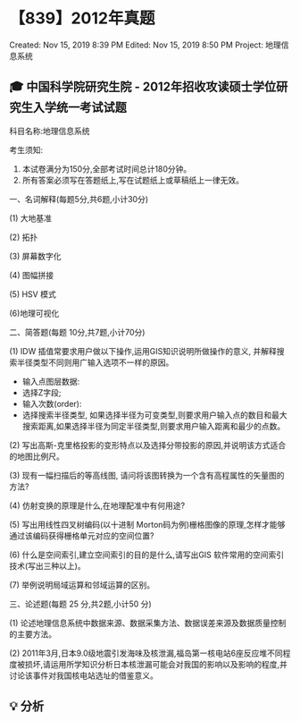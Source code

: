 # 【839】2012年真题

Created: Nov 15, 2019 8:39 PM
Edited: Nov 15, 2019 8:50 PM
Project: 地理信息系统

## 🎓 中国科学院研究生院 - 2012年招收攻读硕士学位研究生入学统一考试试题

科目名称:地理信息系统

考生须知:

1. 本试卷满分为150分,全部考试时间总计180分钟。
2. 所有答案必须写在答题纸上,写在试题纸上或草稿纸上一律无效。

一、名词解释(每题5分,共6题,小计30分)

(1) 大地基准

(2) 拓扑

(3) 屏幕数字化

(4) 图幅拼接

(5) HSV 模式

(6)地理可视化

二、简答题(每题 10分,共7题,小计70分)

(1) IDW 插值常要求用户做以下操作,运用GIS知识说明所做操作的意义, 并解释搜索半径类型不同则用广输入选项不一样的原因。

- 输入点图层数据:
- 选择Z字段;
- 输入次数(order):
- 选择搜索半径类型, 如果选择半径为可变类型,则要求用户输入点的数目和最大搜索距离,如果选择半径为同定半径类型,则要求用户输入距离和最少的点数。

(2) 写出高斯-克里格投影的变形特点以及选择分带投影的原因,并说明该方式适合的地图比例尺。

(3) 现有一幅扫描后的等高线图, 请问将该图转换为一个含有高程属性的矢量图的方法?

(4) 仿射变换的原理是什么,在地理配准中有何用途?

(5) 写出用线性四叉树编码(以十进制 Morton码为例)栅格图像的原理,怎样才能够通过该编码获得栅格单元对应的空间位置?

(6) 什么是空间索引,建立空间索引的目的是什么,请写出GIS 软件常用的空间索引技术(写出三种以上)。

(7) 举例说明局域运算和邻域运算的区别。

三、论述题(每题 25 分,共2题,小计50 分)

(1) 论述地理信息系统中数据来源、数据采集方法、数据误差来源及数据质量控制的主要方法。

(2) 2011年3月,日本9.0级地震引发海味及核泄漏,福岛第一核电站6座反应堆不同程度被损坏,请运用所学知识分析日本核泄漏可能会对我国的影响以及影响的程度,并讨论该事件对我国核电站选址的借鉴意义。

## 💡 分析